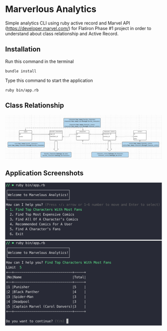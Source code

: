 # Marverlous Analytics

Simple analytics CLI using ruby active record and Marvel API (https://developer.marvel.com/) for Flatiron Phase #1 project in order to understand about class relationship and Active Record.

## Installation
Run this command in the terminal
```
bundle install
```
Type this command to start the application
```
ruby bin/app.rb
```

## Class Relationship
![class diagram](./picture/class_diagram.png)

## Application Screenshots
![first](./picture/First.png)
![second](./picture/Second.png)

